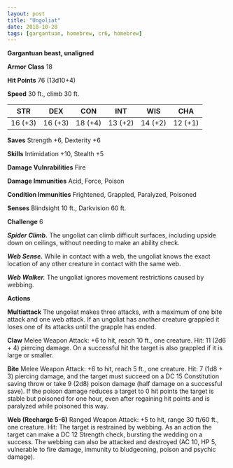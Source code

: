 ```yaml
---
layout: post
title: "Ungoliat"
date: 2018-10-28
tags: [gargantuan, homebrew, cr6, homebrew]
---
```


**Gargantuan beast, unaligned**

**Armor Class** 18

**Hit Points** 76 (13d10+4)

**Speed** 30 ft., climb 30 ft.

|   STR   |   DEX   |   CON   |   INT   |   WIS   |   CHA   |
|:-----:|:-----:|:-----:|:-----:|:-----:|:-----:|
| 16 (+3) | 16 (+3) | 18 (+4) | 13 (+2) | 14 (+2) | 12 (+1) |

**Saves** Strength +6, Dexterity +6

**Skills** Intimidation +10, Stealth +5

**Damage Vulnrabilities** Fire

**Damage Immunities** Acid, Force, Poison

**Condition Immunities** Frightened, Grappled, Paralyzed, Poisoned

**Senses** Blindsight 10 ft., Darkvision 60 ft.

**Challenge** 6

***Spider Climb.*** The ungoliat can climb difficult surfaces, including upside down on ceilings, without needing to make an ability check.

***Web Sense.*** While in contact with a web, the ungoliat knows the exact location of any other creature in contact with the same web.

***Web Walker.*** The ungoliat ignores movement restrictions caused by webbing.

**Actions**

**Multiattack** The ungoliat makes three attacks, with a maximum of one bite attack and one web attack.  If an ungoliat has another creature grappled it loses one of its attacks until the grapple has ended.

**Claw** Melee Weapon Attack: +6 to hit, reach 10 ft., one creature. Hit: 11 (2d6 + 4) piercing damage.  On a successful hit the target is also grappled if it is large or smaller.

**Bite** Melee Weapon Attack: +6 to hit, reach 5 ft., one creature. Hit: 7 (1d8 + 3) piercing damage, and the target must succeed on a DC 15 Constitution saving throw or take 9 (2d8) poison damage (half damage on a successful save).  If the poison damage reduces a target to 0 hit points the target is stable but poisoned for one hour, even after regaining hit points and is paralyzed while poisoned this way.

**Web (Recharge 5-6)** Ranged Weapon Attack: +5 to hit, range 30 ft/60 ft., one creature. Hit: The target is restrained by webbing.  As an action the target can make a DC 12 Strength check, bursting the wedding on a success.  The webbing can also be attacked and destroyed (AC 10, HP 5, vulnerable to fire damage, immunity to bludgeoning, poison and psychic damage).